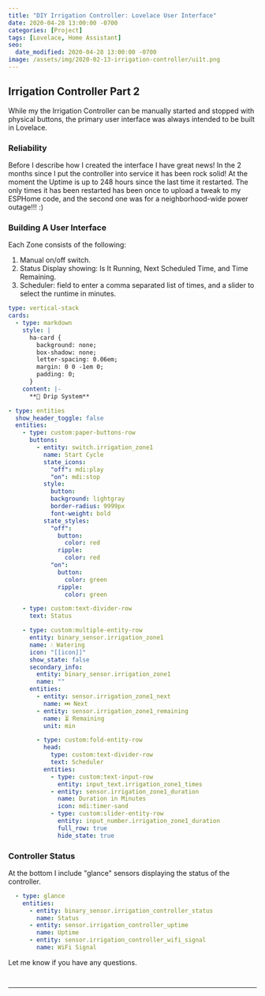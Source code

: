 ```yaml
---
title: "DIY Irrigation Controller: Lovelace User Interface"
date: 2020-04-28 13:00:00 -0700
categories: [Project]
tags: [Lovelace, Home Assistant]
seo:
  date_modified: 2020-04-28 13:00:00 -0700
image: /assets/img/2020-02-13-irrigation-controller/ui1t.png
---
```


## Irrigation Controller Part 2

While my the Irrigation Controller can be manually started and stopped with physical buttons, the primary user interface was always intended to be built in Lovelace.

### Reliability

Before I describe how I created the interface I have great news! In the 2 months since I put the controller into service it has been rock solid! At the moment the Uptime is up to 248 hours since the last time it restarted. The only times it has been restarted has been once to upload a tweak to my ESPHome code, and the second one was for a neighborhood-wide power outage!!! :)

### Building A User Interface

Each Zone consists of the following:

1. Manual on/off switch.
2. Status Display showing: Is It Running, Next Scheduled Time, and Time Remaining.
3. Scheduler: field to enter a comma separated list of times, and a slider to select the runtime in minutes.

```yaml
type: vertical-stack
cards:
  - type: markdown
    style: |
      ha-card {
        background: none;
        box-shadow: none;
        letter-spacing: 0.06em;
        margin: 0 0 -1em 0;
        padding: 0;
      }
    content: |-
      **🌱 Drip System**

- type: entities
  show_header_toggle: false
  entities:
    - type: custom:paper-buttons-row
      buttons:
        - entity: switch.irrigation_zone1
          name: Start Cycle
          state_icons:
            "off": mdi:play
            "on": mdi:stop
          style:
            button:
            background: lightgray
            border-radius: 9999px
            font-weight: bold
          state_styles:
            "off":
              button:
                color: red
              ripple:
                color: red
            "on":
              button:
                color: green
              ripple:
                color: green

    - type: custom:text-divider-row
      text: Status

    - type: custom:multiple-entity-row
      entity: binary_sensor.irrigation_zone1
      name: 💧 Watering
      icon: "[[icon]]"
      show_state: false
      secondary_info:
        entity: binary_sensor.irrigation_zone1
        name: ""
      entities:
        - entity: sensor.irrigation_zone1_next
          name: ⏭️ Next
        - entity: sensor.irrigation_zone1_remaining
          name: ⏳ Remaining
          unit: min

        - type: custom:fold-entity-row
          head:
            type: custom:text-divider-row
            text: Scheduler
          entities:
            - type: custom:text-input-row
              entity: input_text.irrigation_zone1_times
            - entity: sensor.irrigation_zone1_duration
              name: Duration in Minutes
              icon: mdi:timer-sand
            - type: custom:slider-entity-row
              entity: input_number.irrigation_zone1_duration
              full_row: true
              hide_state: true
```

### Controller Status

At the bottom I include "glance" sensors displaying the status of the controller.

```yaml
  - type: glance
    entities:
      - entity: binary_sensor.irrigation_controller_status
        name: Status
      - entity: sensor.irrigation_controller_uptime
        name: Uptime
      - entity: sensor.irrigation_controller_wifi_signal
        name: WiFi Signal
```

Let me know if you have any questions.

<div style="margin-top:3em;">
<style type="text/css">
div#amzn-native-ad-0 {
  left: 0 !important;
}
</style>
<script type="text/javascript">
amzn_assoc_placement = "adunit0";
amzn_assoc_search_bar = "true";
amzn_assoc_tracking_id = "brianhanifi0d-20";
amzn_assoc_ad_mode = "manual";
amzn_assoc_ad_type = "smart";
amzn_assoc_marketplace = "amazon";
amzn_assoc_region = "US";
amzn_assoc_title = "Components mentioned in this article";
amzn_assoc_linkid = "37a4f3f0677f4d551439a4f5d4e1c92b";
amzn_assoc_asins = "B0793NYYPZ,B0007N5LJK,B000VYGMF2,B001H1NGOI";
</script>
<script src="//z-na.amazon-adsystem.com/widgets/onejs?MarketPlace=US"></script>
</div>

---

[github-issue]: https://github.com/brianhanifin/Home-Assistant-Config/issues/37
[github-esphome]: https://github.com/brianhanifin/esphome-config
[github-ha]: https://github.com/brianhanifin/Home-Assistant-Config
